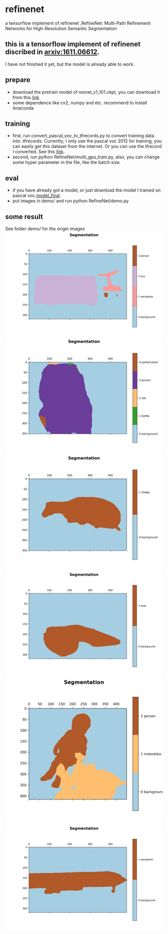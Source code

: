 # refinenet
a tensorflow implement of refinenet ,RefineNet: Multi-Path Refinement Networks for High-Resolution Semantic Segmentation


## this is a tensorflow implement of refinenet discribed in [arxiv:1611.06612](https://arxiv.org/abs/1611.06612).
I have not finished it yet, but the model is already able to work.

## prepare
- download the pretrain model of resnet_v1_101.ckpt, you can download it from this [link](https://github.com/tensorflow/models/tree/master/slim)
- some dependence like cv2, numpy and etc. recommend to install Anaconda

## training
- first, run convert_pascal_voc_to_tfrecords.py to convert training data into .tfrecords. Currently, I only use the pascal voc 2012 for training, you can easily get this dataset from the internet. Or you can use the tfrecord I converted. See this [link](www.baidu.com).
- second, run python RefineNet/multi_gpu_train.py, also, you can change some hyper parameter in the file, like the batch size.

## eval
- if you have already got a model, or just download the model I trained on pascal voc.[model_final](www.baidu.com).
- put images in demo/ and run python RefineNet/demo.py 

## some result
See folder demo/ for the origin images
![1](result/2007_000648.jpg "2007_000648")
![2](result/2007_000664.jpg "2007_000664")
![3](result/2007_000676.jpg "2007_000676")
![4](result/2007_000713.jpg "2007_000713")
![5](result/2007_000733.jpg "2007_000733")
![6](result/2007_000738.jpg "2007_000738")
